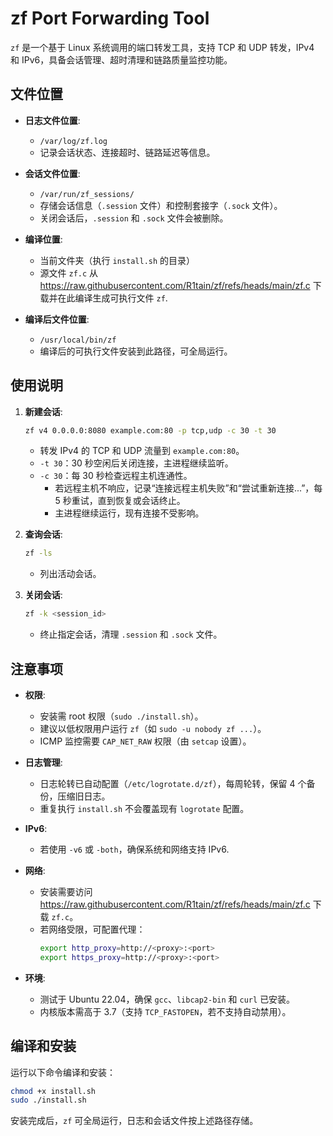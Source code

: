 # zf Port Forwarding Tool

`zf` 是一个基于 Linux 系统调用的端口转发工具，支持 TCP 和 UDP 转发，IPv4 和 IPv6，具备会话管理、超时清理和链路质量监控功能。

## 文件位置

- **日志文件位置**:
  - `/var/log/zf.log`
  - 记录会话状态、连接超时、链路延迟等信息。

- **会话文件位置**:
  - `/var/run/zf_sessions/`
  - 存储会话信息（`.session` 文件）和控制套接字（`.sock` 文件）。
  - 关闭会话后，`.session` 和 `.sock` 文件会被删除。

- **编译位置**:
  - 当前文件夹（执行 `install.sh` 的目录）
  - 源文件 `zf.c` 从 https://raw.githubusercontent.com/R1tain/zf/refs/heads/main/zf.c 下载并在此编译生成可执行文件 `zf`.

- **编译后文件位置**:
  - `/usr/local/bin/zf`
  - 编译后的可执行文件安装到此路径，可全局运行。

## 使用说明

1. **新建会话**:
   ```bash
   zf v4 0.0.0.0:8080 example.com:80 -p tcp,udp -c 30 -t 30
   ```
   - 转发 IPv4 的 TCP 和 UDP 流量到 `example.com:80`。
   - `-t 30`：30 秒空闲后关闭连接，主进程继续监听。
   - `-c 30`：每 30 秒检查远程主机连通性。
     - 若远程主机不响应，记录“连接远程主机失败”和“尝试重新连接...”，每 5 秒重试，直到恢复或会话终止。
     - 主进程继续运行，现有连接不受影响。

2. **查询会话**:
   ```bash
   zf -ls
   ```
   - 列出活动会话。

3. **关闭会话**:
   ```bash
   zf -k <session_id>
   ```
   - 终止指定会话，清理 `.session` 和 `.sock` 文件。

## 注意事项

- **权限**:
  - 安装需 root 权限（`sudo ./install.sh`）。
  - 建议以低权限用户运行 `zf`（如 `sudo -u nobody zf ...`）。
  - ICMP 监控需要 `CAP_NET_RAW` 权限（由 `setcap` 设置）。

- **日志管理**:
  - 日志轮转已自动配置（`/etc/logrotate.d/zf`），每周轮转，保留 4 个备份，压缩旧日志。
  - 重复执行 `install.sh` 不会覆盖现有 `logrotate` 配置。

- **IPv6**:
  - 若使用 `-v6` 或 `-both`，确保系统和网络支持 IPv6.

- **网络**:
  - 安装需要访问 https://raw.githubusercontent.com/R1tain/zf/refs/heads/main/zf.c 下载 `zf.c`。
  - 若网络受限，可配置代理：
    ```bash
    export http_proxy=http://<proxy>:<port>
    export https_proxy=http://<proxy>:<port>
    ```

- **环境**:
  - 测试于 Ubuntu 22.04，确保 `gcc`、`libcap2-bin` 和 `curl` 已安装。
  - 内核版本需高于 3.7（支持 `TCP_FASTOPEN`，若不支持自动禁用）。

## 编译和安装

运行以下命令编译和安装：
```bash
chmod +x install.sh
sudo ./install.sh
```

安装完成后，`zf` 可全局运行，日志和会话文件按上述路径存储。

